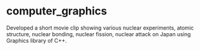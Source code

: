 computer_graphics
=================
Developed a short movie clip showing various nuclear experiments, atomic structure, nuclear bonding, nuclear fission, nuclear attack on Japan using Graphics library of C++.

